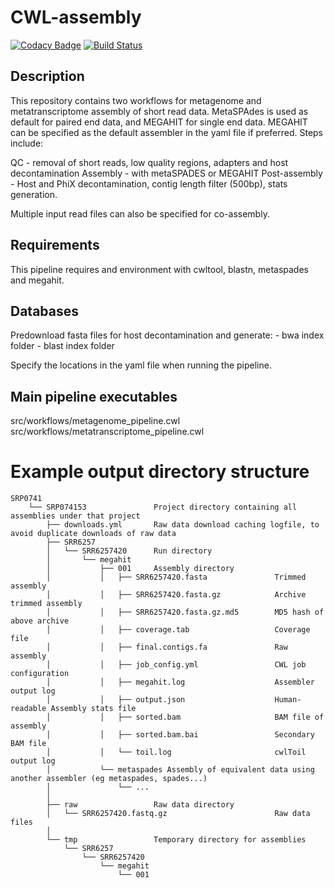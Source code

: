 # CWL-assembly
[![Codacy Badge](https://api.codacy.com/project/badge/Grade/684724bbc0134960ab41748f4a4b732f)](https://www.codacy.com/app/mb1069/CWL-assembly?utm_source=github.com&amp;utm_medium=referral&amp;utm_content=EBI-Metagenomics/CWL-assembly&amp;utm_campaign=Badge_Grade)
[![Build Status](https://travis-ci.org/EBI-Metagenomics/CWL-assembly.svg?branch=develop)](https://travis-ci.org/EBI-Metagenomics/CWL-assembly)

## Description

This repository contains two workflows for metagenome and metatranscriptome assembly of short read data. MetaSPAdes is used as default for paired end data, and MEGAHIT for single end data. MEGAHIT can be specified as the default assembler in the yaml file if preferred. Steps include:

QC - removal of short reads, low quality regions, adapters and host decontamination
Assembly - with metaSPADES or MEGAHIT
Post-assembly - Host and PhiX decontamination, contig length filter (500bp), stats generation.

Multiple input read files can also be specified for co-assembly.

## Requirements

This pipeline requires and environment with cwltool, blastn, metaspades and megahit.

## Databases

Predownload fasta files for host decontamination and generate:
    - bwa index folder
    - blast index folder
    
Specify the locations in the yaml file when running the pipeline.


## Main pipeline executables

src/workflows/metagenome_pipeline.cwl
src/workflows/metatranscriptome_pipeline.cwl

# Example output directory structure
```
SRP0741
    └── SRP074153               Project directory containing all assemblies under that project
        ├── downloads.yml       Raw data download caching logfile, to avoid duplicate downloads of raw data
        ├── SRR6257
        │   └── SRR6257420      Run directory
        │       └── megahit
        │           ├── 001     Assembly directory
        │           │   ├── SRR6257420.fasta               Trimmed assembly
        │           │   ├── SRR6257420.fasta.gz            Archive trimmed assembly
        │           │   ├── SRR6257420.fasta.gz.md5        MD5 hash of above archive
        │           │   ├── coverage.tab                   Coverage file
        │           │   ├── final.contigs.fa               Raw assembly
        │           │   ├── job_config.yml                 CWL job configuration
        │           │   ├── megahit.log                    Assembler output log
        │           │   ├── output.json                    Human-readable Assembly stats file
        │           │   ├── sorted.bam                     BAM file of assembly
        │           │   ├── sorted.bam.bai                 Secondary BAM file
        │           │   └── toil.log                       cwlToil output log
        │           └── metaspades Assembly of equivalent data using another assembler (eg metaspades, spades...)
        │               └── ... 
        │ 
        ├── raw                 Raw data directory
        │   └── SRR6257420.fastq.gz                        Raw data files
        │
        └── tmp                 Temporary directory for assemblies
            └── SRR6257
                └── SRR6257420
                    └── megahit
                        └── 001
```
